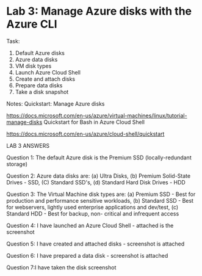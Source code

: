 # Lab 3: Manage Azure disks with the Azure CLI

Task:

1. Default Azure disks
2. Azure data disks
3. VM disk types
4. Launch Azure Cloud Shell
5. Create and attach disks
6. Prepare data disks
7. Take a disk snapshot


Notes:
Quickstart: Manage Azure disks

https://docs.microsoft.com/en-us/azure/virtual-machines/linux/tutorial-manage-disks
Quickstart for Bash in Azure Cloud Shell

https://docs.microsoft.com/en-us/azure/cloud-shell/quickstart

LAB 3 ANSWERS

Question 1: The default Azure disk is the Premium SSD (locally-redundant storage)

Question 2: Azure data disks are: (a) Ultra Disks, (b) Premium Solid-State Drives - SSD, (C) Standard SSD's, (d) Standard Hard Disk Drives - HDD

Question 3: The Virtual Machine disk types are: (a) Premium SSD - Best for production and performance sensitive workloads, (b) Standard SSD - Best for webservers, lightly used enterprise applications and dev/test, (c) Standard HDD - Best for backup, non- critical and infrequent access

Question 4: I have launched an Azure Cloud Shell - attached is the screenshot

Question 5: I have created and attached disks - screenshot is attached

Question 6: I have prepared a data disk - screenshot is attached

Question 7:I have taken the disk screenshot
